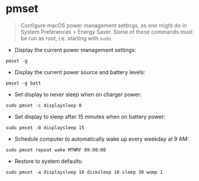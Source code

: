 # pmset

> Configure macOS power management settings, as one might do in System Preferences > Energy Saver.
> Some of these commands must be run as root, i.e. starting with `sudo`.

- Display the current power management settings:

`pmset -g`

- Display the current power source and battery levels:

`pmset -g batt`

- Set display to never sleep when on charger power:

`sudo pmset -c displaysleep 0`

- Set display to sleep after 15 minutes when on battery power:

`sudo pmset -b displaysleep 15`

- Schedule computer to automatically wake up every weekday at 9 AM:

`sudo pmset repeat wake MTWRF 09:00:00`

- Restore to system defaults:

`sudo pmset -a displaysleep 10 disksleep 10 sleep 30 womp 1`
